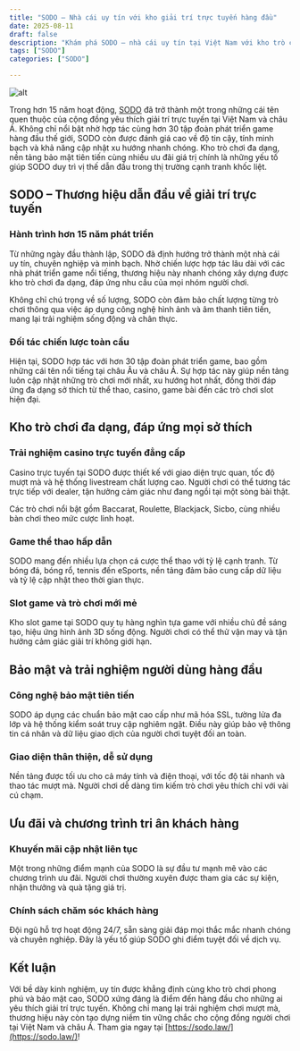 ```yaml
---
title: "SODO – Nhà cái uy tín với kho giải trí trực tuyến hàng đầu"
date: 2025-08-11
draft: false
description: "Khám phá SODO – nhà cái uy tín tại Việt Nam với kho trò chơi đa dạng, bảo mật cao và nhiều ưu đãi hấp dẫn cho người chơi."
tags: ["SODO"]
categories: ["SODO"]

---
```

![alt](https://sodo.law/wp-content/uploads/2025/07/sodo-nap-usdt-hoan-tra-588-usdt.webp)


Trong hơn 15 năm hoạt động, [SODO](https://sodo.law/) đã trở thành một trong những cái tên quen thuộc của cộng đồng yêu thích giải trí trực tuyến tại Việt Nam và châu Á. Không chỉ nổi bật nhờ hợp tác cùng hơn 30 tập đoàn phát triển game hàng đầu thế giới, SODO còn được đánh giá cao về độ tin cậy, tính minh bạch và khả năng cập nhật xu hướng nhanh chóng. Kho trò chơi đa dạng, nền tảng bảo mật tiên tiến cùng nhiều ưu đãi giá trị chính là những yếu tố giúp SODO duy trì vị thế dẫn đầu trong thị trường cạnh tranh khốc liệt.

## SODO – Thương hiệu dẫn đầu về giải trí trực tuyến

### Hành trình hơn 15 năm phát triển

Từ những ngày đầu thành lập, SODO đã định hướng trở thành một nhà cái uy tín, chuyên nghiệp và minh bạch. Nhờ chiến lược hợp tác lâu dài với các nhà phát triển game nổi tiếng, thương hiệu này nhanh chóng xây dựng được kho trò chơi đa dạng, đáp ứng nhu cầu của mọi nhóm người chơi.

Không chỉ chú trọng về số lượng, SODO còn đảm bảo chất lượng từng trò chơi thông qua việc áp dụng công nghệ hình ảnh và âm thanh tiên tiến, mang lại trải nghiệm sống động và chân thực.

### Đối tác chiến lược toàn cầu

Hiện tại, SODO hợp tác với hơn 30 tập đoàn phát triển game, bao gồm những cái tên nổi tiếng tại châu Âu và châu Á. Sự hợp tác này giúp nền tảng luôn cập nhật những trò chơi mới nhất, xu hướng hot nhất, đồng thời đáp ứng đa dạng sở thích từ thể thao, casino, game bài đến các trò chơi slot hiện đại.


## Kho trò chơi đa dạng, đáp ứng mọi sở thích

### Trải nghiệm casino trực tuyến đẳng cấp

Casino trực tuyến tại SODO được thiết kế với giao diện trực quan, tốc độ mượt mà và hệ thống livestream chất lượng cao. Người chơi có thể tương tác trực tiếp với dealer, tận hưởng cảm giác như đang ngồi tại một sòng bài thật.

Các trò chơi nổi bật gồm Baccarat, Roulette, Blackjack, Sicbo, cùng nhiều bàn chơi theo mức cược linh hoạt.

### Game thể thao hấp dẫn

SODO mang đến nhiều lựa chọn cá cược thể thao với tỷ lệ cạnh tranh. Từ bóng đá, bóng rổ, tennis đến eSports, nền tảng đảm bảo cung cấp dữ liệu và tỷ lệ cập nhật theo thời gian thực.

### Slot game và trò chơi mới mẻ

Kho slot game tại SODO quy tụ hàng nghìn tựa game với nhiều chủ đề sáng tạo, hiệu ứng hình ảnh 3D sống động. Người chơi có thể thử vận may và tận hưởng cảm giác giải trí không giới hạn.


## Bảo mật và trải nghiệm người dùng hàng đầu

### Công nghệ bảo mật tiên tiến

SODO áp dụng các chuẩn bảo mật cao cấp như mã hóa SSL, tường lửa đa lớp và hệ thống kiểm soát truy cập nghiêm ngặt. Điều này giúp bảo vệ thông tin cá nhân và dữ liệu giao dịch của người chơi tuyệt đối an toàn.

### Giao diện thân thiện, dễ sử dụng

Nền tảng được tối ưu cho cả máy tính và điện thoại, với tốc độ tải nhanh và thao tác mượt mà. Người chơi dễ dàng tìm kiếm trò chơi yêu thích chỉ với vài cú chạm.


## Ưu đãi và chương trình tri ân khách hàng

### Khuyến mãi cập nhật liên tục

Một trong những điểm mạnh của SODO là sự đầu tư mạnh mẽ vào các chương trình ưu đãi. Người chơi thường xuyên được tham gia các sự kiện, nhận thưởng và quà tặng giá trị.

### Chính sách chăm sóc khách hàng

Đội ngũ hỗ trợ hoạt động 24/7, sẵn sàng giải đáp mọi thắc mắc nhanh chóng và chuyên nghiệp. Đây là yếu tố giúp SODO ghi điểm tuyệt đối về dịch vụ.


## Kết luận

Với bề dày kinh nghiệm, uy tín được khẳng định cùng kho trò chơi phong phú và bảo mật cao, SODO xứng đáng là điểm đến hàng đầu cho những ai yêu thích giải trí trực tuyến. Không chỉ mang lại trải nghiệm chơi mượt mà, thương hiệu này còn tạo dựng niềm tin vững chắc cho cộng đồng người chơi tại Việt Nam và châu Á. Tham gia ngay tại [https://sodo.law/](https://sodo.law/)!